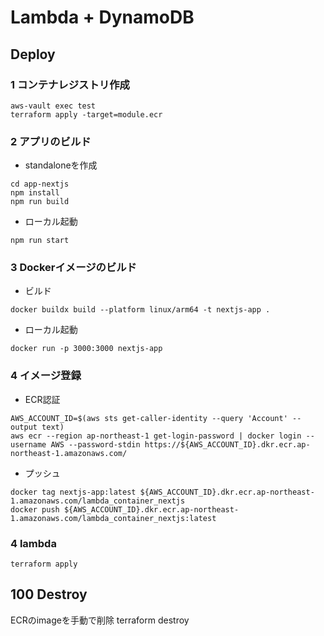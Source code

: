 # Lambda + DynamoDB

## Deploy

### 1 コンテナレジストリ作成
```
aws-vault exec test
terraform apply -target=module.ecr
```

### 2 アプリのビルド
* standaloneを作成
```
cd app-nextjs
npm install
npm run build
```

* ローカル起動
```
npm run start
```

### 3 Dockerイメージのビルド
* ビルド
```
docker buildx build --platform linux/arm64 -t nextjs-app .
```

* ローカル起動
```
docker run -p 3000:3000 nextjs-app
```

### 4 イメージ登録
* ECR認証
```
AWS_ACCOUNT_ID=$(aws sts get-caller-identity --query 'Account' --output text)
aws ecr --region ap-northeast-1 get-login-password | docker login --username AWS --password-stdin https://${AWS_ACCOUNT_ID}.dkr.ecr.ap-northeast-1.amazonaws.com/
```

* プッシュ
```
docker tag nextjs-app:latest ${AWS_ACCOUNT_ID}.dkr.ecr.ap-northeast-1.amazonaws.com/lambda_container_nextjs
docker push ${AWS_ACCOUNT_ID}.dkr.ecr.ap-northeast-1.amazonaws.com/lambda_container_nextjs:latest
```

### 4 lambda
```
terraform apply
```

## 100 Destroy
ECRのimageを手動で削除
terraform destroy
